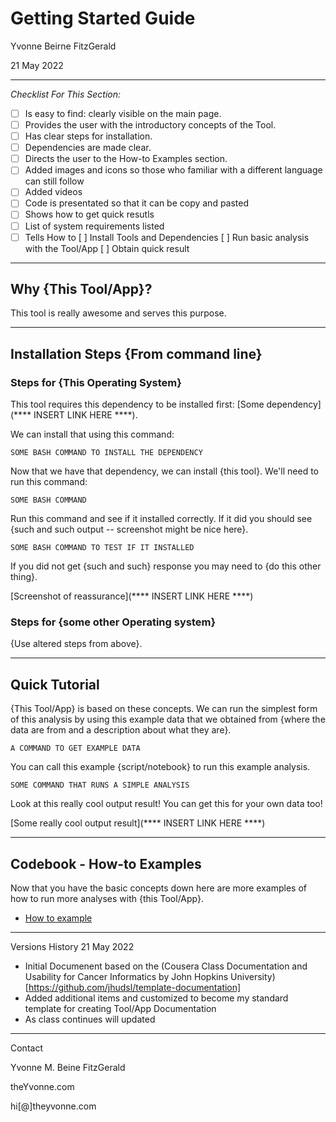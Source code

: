 # Getting Started Guide

Yvonne Beirne FitzGerald

21 May 2022

---

_Checklist For This Section:_  

- [ ] Is easy to find: clearly visible on the main page.  
- [ ] Provides the user with the introductory concepts of the Tool.  
- [ ] Has clear steps for installation.  
- [ ] Dependencies are made clear.  
- [ ] Directs the user to the How-to Examples section.
- [ ] Added images and icons so those who familiar with a different language can still follow
- [ ] Added videos 
- [ ] Code is presentated so that it can be copy and pasted
- [ ] Shows how to get quick resutls
- [ ] List of system requirements listed 
- [ ] Tells How to
	  [ ] Install Tools and Dependencies
	  [ ] Run basic analysis with the Tool/App
	  [ ] Obtain quick result

---

## Why {This Tool/App}?

This tool is really awesome and serves this purpose.

---

## Installation Steps {From command line}



### Steps for {This Operating System}

This tool requires this dependency to be installed first: [Some dependency](**** INSERT LINK HERE ****).

We can install that using this command:

```
SOME BASH COMMAND TO INSTALL THE DEPENDENCY
```

Now that we have that dependency, we can install {this tool}.
We'll need to run this command:

```
SOME BASH COMMAND
```

Run this command and see if it installed correctly. If it did you should see {such and such output -- screenshot might be nice here}.

```
SOME BASH COMMAND TO TEST IF IT INSTALLED
```

If you did not get {such and such} response you may need to {do this other thing}.

[Screenshot of reassurance](**** INSERT LINK HERE ****)





### Steps for {some other Operating system}

{Use altered steps from above}.


---


## Quick Tutorial

{This Tool/App} is based on these concepts.
We can run the simplest form of this analysis by using this example data that we obtained from {where the data are from and a description about what they are}.

```
A COMMAND TO GET EXAMPLE DATA
```

You can call this example {script/notebook} to run this example analysis.

```
SOME COMMAND THAT RUNS A SIMPLE ANALYSIS
```

Look at this really cool output result! You can get this for your own data too!

[Some really cool output result](**** INSERT LINK HERE ****)


---


## Codebook - How-to Examples 

Now that you have the basic concepts down here are more examples of how to run more analyses with {this Tool/App}.

- [How to example](how_to_examples.md)


---


Versions History
21 May 2022
  - Initial Documenent based on the (Cousera Class Documentation and Usability for Cancer Informatics by John Hopkins University)[https://github.com/jhudsl/template-documentation]
  - Added additional items and customized to become my standard template for creating Tool/App Documentation
  - As class continues will updated


---
Contact

Yvonne M. Beine FitzGerald

theYvonne.com

hi[@]theyvonne.com
  
